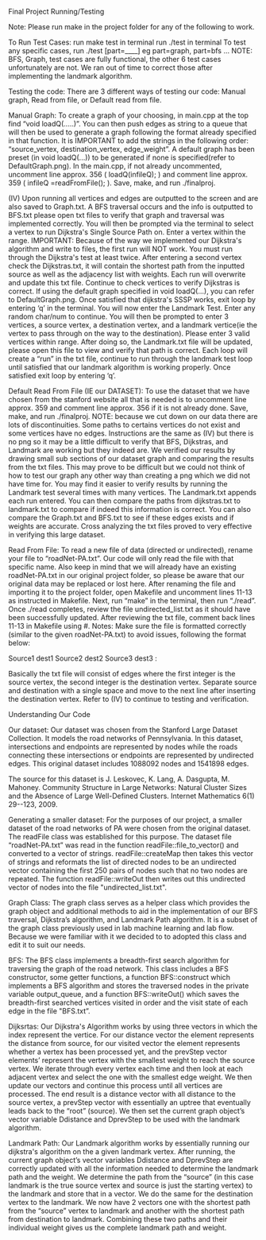 Final Project
Running/Testing

Note: Please run make in the project folder for any of the following to work.

To Run Test Cases:
run make test in terminal
run ./test in terminal To test any specific cases, run ./test [part=____] eg part=graph, part=bfs …
NOTE: BFS, Graph, test cases are fully functional, the other 6 test cases unfortunately are not. We ran out of time to correct those after implementing the landmark algorithm.

Testing the code:
There are 3 different ways of testing our code: Manual graph, Read from file, or Default read from file.

Manual Graph:
To create a graph of your choosing, in main.cpp at the top find “void loadQ(.....)”.  You can then push edges as string to a queue that will then be used to generate a graph following the format already specified in that function. It is IMPORTANT to add the strings in the following order: “source_vertex, destination_vertex, edge_weight”. A default graph has been preset (in void loadQ(...)) to be generated if none is specified(refer to DefaultGraph.png). In the main.cpp, if not already uncommented, uncomment line approx. 356 ( loadQ(infileQ); ) and comment line approx. 359 ( infileQ =readFromFile(); ). Save, make, and run ./finalproj.

(IV) Upon running all vertices and edges are outputted to the screen and are also saved to Graph.txt. A BFS traversal occurs and the info is outputted to BFS.txt please open txt files to verify that graph and traversal was implemented correctly. You will then be prompted via the terminal to select a vertex to run Dijkstra's Single Source Path on. Enter a vertex within the range. IMPORTANT: Because of the way we implemented our Dijkstra's algorithm and write to files, the first run will NOT work. You must run through the Dijkstra's test at least twice. After entering a second vertex check the Dijkstras.txt, it will contain the shortest path from the inputted source as well as the adjacency list with weights. Each run will overwrite and update this txt file. Continue to check vertices to verify Dijkstras is correct. If using the default graph specified in void loadQ(...), you can refer to DefaultGraph.png. Once satisfied that dijkstra's SSSP works, exit loop by entering ‘q’ in the terminal.
You will now enter the Landmark Test. Enter any random char/num to continue. You will then be prompted to enter 3 vertices, a source vertex, a destination vertex, and a landmark vertice(ie the vertex to pass through on the way to the destination). Please enter 3 valid vertices within range. After doing so, the Landmark.txt file will be updated, please open this file to view and verify that path is correct. Each loop will create a “run” in the txt file, continue to run through the landmark test loop until satisfied that our landmark algorithm is working properly. Once satisfied exit loop by entering ‘q’.

Default Read From File (IE our DATASET):
To use the dataset that we have chosen from the stanford website all that is needed is to uncomment line approx. 359 and comment line approx. 356 if it is not already done. Save, make, and run ./finalproj. NOTE: because we cut down on our data there are lots of discontinuities. Some paths to certains vertices do not exist and some vertices have no edges. 
Instructions are the same as (IV) but there is no png so it may be a little difficult to verify that BFS, Dijkstras, and Landmark are working but they indeed are. We verified our results by drawing small sub sections of our dataset graph and comparing the results from the txt files. This may prove to be difficult but we could not think of how to test our graph any other way than creating a png which we did not have time for. You may find it easier to verify results by running the Landmark test several times with many vertices. The Landmark.txt appends each run entered. You can then compare the paths from dijkstras.txt to landmark.txt to compare if indeed this information is correct. You can also compare the Graph.txt and BFS.txt to see if these edges exists and if weights are accurate. Cross analyzing the txt files proved to very effective in verifying this large dataset.

Read From File:
To read a new file of data (directed or undirected), rename your file to “roadNet-PA.txt”. Our code will only read the file with that specific name. Also keep in mind that we will already have an existing roadNet-PA.txt in our original project folder, so please be aware that our original data may be replaced or lost here. After renaming the file and importing it to the project folder, open Makefile and uncomment lines 11-13 as instructed in Makefile.
Next, run “make” in the terminal, then run “./read”. Once ./read completes, review the file undirected_list.txt as it should have been successfully updated. After reviewing the txt file, comment back lines 11-13 in Makefile using #.
Notes: Make sure the file is formatted correctly (similar to the given roadNet-PA.txt) to avoid issues, following the format below:

Source1 dest1
Source2 dest2
Source3 dest3
    :

Basically the txt file will consist of edges where the first integer is the source vertex, the second integer is the destination vertex. Separate source and destination with a single space and move to the next line after inserting the destination vertex.
Refer to (IV) to continue to testing and verification.






Understanding Our Code

Our dataset: Our dataset was chosen from the Stanford Large Dataset Collection.  It models the road networks of Pennsylvania.  In this dataset, intersections and endpoints are represented by nodes while the roads connecting these intersections or endpoints are represented by undirected edges.  This original dataset includes 1088092 nodes and 1541898 edges.  

The source for this dataset is J. Leskovec, K. Lang, A. Dasgupta, M. Mahoney. Community Structure in Large Networks: Natural Cluster Sizes and the Absence of Large Well-Defined Clusters. Internet Mathematics 6(1) 29--123, 2009.

Generating a smaller dataset: For the purposes of our project, a smaller dataset of the road networks of PA were chosen from the original dataset.  The readFile class was established for this purpose.  The dataset file “roadNet-PA.txt” was read in the function readFile::file_to_vector() and converted to a vector of strings.  readFile::createMap then takes this vector of strings and reformats the list of directed nodes to be an undirected vector containing the first 250 pairs of nodes such that no two nodes are repeated.  The function readFile::writeOut then writes out this undirected vector of nodes into the file "undirected_list.txt". 

Graph Class: The graph class serves as a helper class which provides the graph object and additional methods to aid in the implementation of our BFS traversal, Dijkstra’s algorithm, and Landmark Path algorithm. It is a subset of the graph class previously used in lab machine learning and lab flow. Because we were familiar with it we decided to to adopted this class and edit it to suit our needs.

BFS: The BFS class implements a breadth-first search algorithm for traversing the graph of the road network.  This class includes a BFS constructor, some getter functions, a function BFS::construct which implements a BFS algorithm and stores the traversed nodes in the private variable output_queue, and a function BFS::writeOut() which saves the breadth-first searched vertices visited in order and the visit state of each edge in the file "BFS.txt”. 

Dijksrtas:
Our Dijkstra's Algorithm works by using three vectors in which the index represent the vertice. For our distance vector the element represents the distance from source, for our visited vector the element represents whether a vertex has been processed yet, and the prevStep vector elements’ represent the vertex with the smallest weight to reach the source vertex. We iterate through every vertex each time and then look at each adjacent vertex and select the one with the smallest edge weight. We then update our vectors and continue this process until all vertices are processed. The end result is a distance vector with all distance to the source vertex, a prevStep vector with essentially an uptree that eventually leads back to the “root” (source). We then set the current graph object’s vector variable Ddistance and DprevStep to be used with the landmark algorithm.

Landmark Path:
Our Landmark algorithm works by essentially running our dijkstra's algorithm on the a given landmark vertex. After running, the current graph object’s vector variables Ddistance and DprevStep are correctly updated with all the information needed to determine the landmark path and the weight. We determine the path from the “source” (in this case landmark is the true source vertex and source is just the starting vertex) to the landmark and store that in a vector. We do the same for the destination vertex to the landmark. We now have 2 vectors one with the shortest path from the “source” vertex to landmark and another with the shortest path from destination to landmark. Combining these two paths and their individual weight gives us the complete landmark path and weight.






